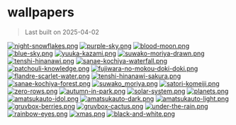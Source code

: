 # wallpapers

> Last built on 2025-04-02

[![night-snowflakes.png](.github/thumbnails/night-snowflakes.png)](./Landscapes/night-snowflakes.png)
[![purple-sky.png](.github/thumbnails/purple-sky.png)](./Landscapes/purple-sky.png)
[![blood-moon.png](.github/thumbnails/blood-moon.png)](./Landscapes/blood-moon.png)
[![blue-sky.png](.github/thumbnails/blue-sky.png)](./Landscapes/blue-sky.png)
[![yuuka-kazami.png](.github/thumbnails/yuuka-kazami.png)](./Touhou/yuuka-kazami.png)
[![suwako-moriya-drawn.png](.github/thumbnails/suwako-moriya-drawn.png)](./Touhou/suwako-moriya-drawn.png)
[![tenshi-hinanawi.png](.github/thumbnails/tenshi-hinanawi.png)](./Touhou/tenshi-hinanawi.png)
[![sanae-kochiya-waterfall.png](.github/thumbnails/sanae-kochiya-waterfall.png)](./Touhou/sanae-kochiya-waterfall.png)
[![patchouli-knowledge.png](.github/thumbnails/patchouli-knowledge.png)](./Touhou/patchouli-knowledge.png)
[![fujiwara-no-mokou-doki-doki.png](.github/thumbnails/fujiwara-no-mokou-doki-doki.png)](./Touhou/fujiwara-no-mokou-doki-doki.png)
[![flandre-scarlet-water.png](.github/thumbnails/flandre-scarlet-water.png)](./Touhou/flandre-scarlet-water.png)
[![tenshi-hinanawi-sakura.png](.github/thumbnails/tenshi-hinanawi-sakura.png)](./Touhou/tenshi-hinanawi-sakura.png)
[![sanae-kochiya-forest.png](.github/thumbnails/sanae-kochiya-forest.png)](./Touhou/sanae-kochiya-forest.png)
[![suwako_moriya.png](.github/thumbnails/suwako_moriya.png)](./Touhou/suwako_moriya.png)
[![satori-komeiji.png](.github/thumbnails/satori-komeiji.png)](./Touhou/satori-komeiji.png)
[![zero-rows.png](.github/thumbnails/zero-rows.png)](./OC/zero-rows.png)
[![autumn-in-park.png](.github/thumbnails/autumn-in-park.png)](./OC/autumn-in-park.png)
[![solar-system.png](.github/thumbnails/solar-system.png)](./Abstract/solar-system.png)
[![planets.png](.github/thumbnails/planets.png)](./Abstract/planets.png)
[![amatsukauto-idol.png](.github/thumbnails/amatsukauto-idol.png)](./Vtubers/amatsukauto-idol.png)
[![amatsukauto-dark.png](.github/thumbnails/amatsukauto-dark.png)](./Vtubers/amatsukauto-dark.png)
[![amatsukauto-light.png](.github/thumbnails/amatsukauto-light.png)](./Vtubers/amatsukauto-light.png)
[![gruvbox-berries.png](.github/thumbnails/gruvbox-berries.png)](./Nature/gruvbox-berries.png)
[![gruvbox-cactus.png](.github/thumbnails/gruvbox-cactus.png)](./Nature/gruvbox-cactus.png)
[![under-the-rain.png](.github/thumbnails/under-the-rain.png)](./Misc/under-the-rain.png)
[![rainbow-eyes.png](.github/thumbnails/rainbow-eyes.png)](./Misc/rainbow-eyes.png)
[![xmas.png](.github/thumbnails/xmas.png)](./Misc/xmas.png)
[![black-and-white.png](.github/thumbnails/black-and-white.png)](./Misc/black-and-white.png)
